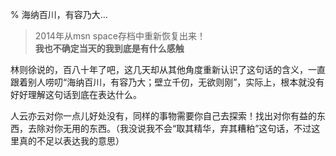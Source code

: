 % 海纳百川，有容乃大...

> 2014年从msn space存档中重新恢复出来！  
> **我也不确定当天的我到底是有什么感触**

林则徐说的，百八十年了吧，这几天却从其他角度重新认识了这句话的含义，一直跟着别人唠叨“海纳百川，有容乃大；壁立千仞，无欲则刚”，实际上，根本就没有好好理解这句话到底在表达什么。

人云亦云对你一点儿好处没有，同样的事物需要你自己去探索！找出对你有益的东西，去除对你无用的东西。（我没说我不会“取其精华，弃其糟粕”这句话，不过这里真的不足以表达我的意思）



